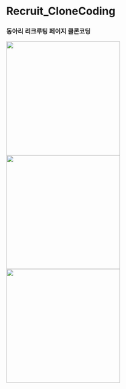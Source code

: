 # Recruit_CloneCoding
### 동아리 리크루팅 페이지 클론코딩
 
<div width="100%">
<img src="https://velog.velcdn.com/images/hayounsong/post/036e16d7-8d34-40eb-9286-840a8e9307ae/image.png"  width=300px align="left">
  <img src="https://velog.velcdn.com/images/hayounsong/post/f325c9a6-38d4-4af9-8e43-3b22cc16aec6/image.png" width=300px >
  <img src="https://user-images.githubusercontent.com/39684920/219970348-a76128f0-5419-42b1-9acc-9841e1562d23.png" width=300px>
  


  <br><br/>
</div>
